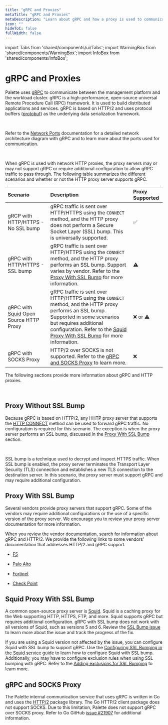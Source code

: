 ```yaml
---
title: "gRPC and Proxies"
metaTitle: "gRPC and Proxies"
metaDescription: "Learn about gRPC and how a proxy is used to communicate between the management platform and the workload cluster."
icon: ""
hideToC: false
fullWidth: false
---
```

 
import Tabs from 'shared/components/ui/Tabs';
import WarningBox from 'shared/components/WarningBox';
import InfoBox from 'shared/components/InfoBox';

# gRPC and Proxies

Palette uses [gRPC](https://grpc.io) to communicate between the management platform and the workload cluster. gRPC is a high-performance, open-source universal Remote Procedure Call (RPC) framework. It is used to build distributed applications and services. gRPC is based on HTTP/2 and uses protocol buffers ([protobuf](https://protobuf.dev/)) as the underlying data serialization framework. 

<br />

<InfoBox>

Refer to the [Network Ports](/architecture/networking-ports) documentation for a detailed network architecture diagram with gRPC and to learn more about the ports used for communication.

</InfoBox>

<br />

When gRPC is used with network HTTP proxies, the proxy servers may or may not support gRPC or require additional configuration to allow gRPC traffic to pass through. The following table summarizes the different scenarios and whether or not the HTTP proxy server supports gRPC.


| **Scenario** | **Description** | **Proxy Supported** |
|:-------------|:----------------|:--------------------|
| gRCP with HTTP/HTTPS - No SSL bump| gRPC traffic is sent over HTTP/HTTPS using the `CONNECT` method, and the HTTP proxy does not perform a Secure Socket Layer (SSL) bump. This is universally supported. | ✅ |
| gRPC with HTTP/HTTPS - SSL bump | gRPC traffic is sent over HTTP/HTTPS using the `CONNECT` method, and the HTTP proxy performs an SSL bump. Support varies by vendor. Refer to the [Proxy With SSL Bump](#proxywithoutsslbump) for more information. | ⚠️ |
| gRPC with [Squid](https://wiki.squid-cache.org) Open Source HTTP Proxy | gRPC traffic is sent over HTTP/HTTPS using the `CONNECT` method, and the HTTP proxy performs an SSL bump. Supported in some scenarios but requires additional configuration. Refer to the [Squid Proxy With SSL Bump](#squidproxywithsslbump) for more information. | ❌ or ⚠️ |
| gRPC with SOCKS Proxy| HTTP/2 over SOCKS is not supported. Refer to the [gRPC and SOCKS Proxy](grpcandsocksproxy) to learn more. | ❌ | 


The following sections provide more information about gRPC and HTTP proxies.

<br />

 ## Proxy Without SSL Bump

Because gRPC is based on HTTP/2, any HHTP proxy server that supports the [HTTP CONNECT](https://developer.mozilla.org/en-US/docs/Web/HTTP/Methods/CONNECT) method can be used to forward gRPC traffic. No configuration is required for this scenario. The exception is when the proxy server performs an SSL bump, discussed in the [Proxy With SSL Bump](/architecture/grps-proxy#proxywithsslbump) section.

<br />

<InfoBox>

SSL bump is a technique used to decrypt and inspect HTTPS traffic. When SSL bump is enabled, the proxy server terminates the Transport Layer Security (TLS) connection and establishes a new TLS connection to the destination server. In this scenario, the proxy server must support gRPC and may require additional configuration.   

</InfoBox>

## Proxy With SSL Bump

Several vendors provide proxy servers that support gRPC. Some of the vendors may require additional configurations or the use of a specific version of the proxy server. We encourage you to review your proxy server documentation for more information.

When you review the vendor documentation, search for information about gRPC and HTTP/2. We provide the following links to some vendors' documentation that addresses HTTP/2 and gRPC support.


- [F5](https://my.f5.com/manage/s/article/K47440400)


- [Palo Alto](https://knowledgebase.paloaltonetworks.com/KCSArticleDetail?id=kA10g000000CmdQCAS)


- [Fortinet](https://docs.fortinet.com/document/fortigate/7.4.0/administration-guide/710924/https-2-support-in-proxy-mode-ssl-inspection)


- [Check Point](https://support.checkpoint.com/results/sk/sk116022)


## Squid Proxy With SSL Bump

A common open-source proxy server is [Squid](https://wiki.squid-cache.org). Squid is a caching proxy for the Web supporting HTTP, HTTPS, FTP, and more. Squid supports gRPC but requires additional configuration. gRPC with SSL bump does not work with all versions of Squid, such as versions 5 and 6. Review the [SSL Bump issue](https://bugs.squid-cache.org/show_bug.cgi?id=5245) to learn more about the issue and track the progress of the fix.

If you are using a Squid version not affected by the issue, you can configure Squid with SSL bump to support gRPC. Use the [Configuring SSL Bumping in the Squid service](https://support.kaspersky.com/KWTS/6.1/en-US/166244.htm) guide to learn how to configure Squid with SSL bump. Additionally, you may have to configure exclusion rules when using SSL bumping with gRPC. Refer to the [Adding exclusions for SSL Bumping](https://support.kaspersky.com/KWTS/6.1/en-US/193664.htm) to learn more.


## gRPC and SOCKS Proxy

The Palette internal communication service that uses gRPC is written in Go and uses the [HTTP/2](https://pkg.go.dev/golang.org/x/net/http2) package library. The Go HTTP/2 client package does not support SOCKS. Due to this limitation, Palette does not support gRPC over SOCKS proxy.
Refer to Go GitHub [issue #21907](https://github.com/golang/go/issues/21907) for additional information.


<br /> 